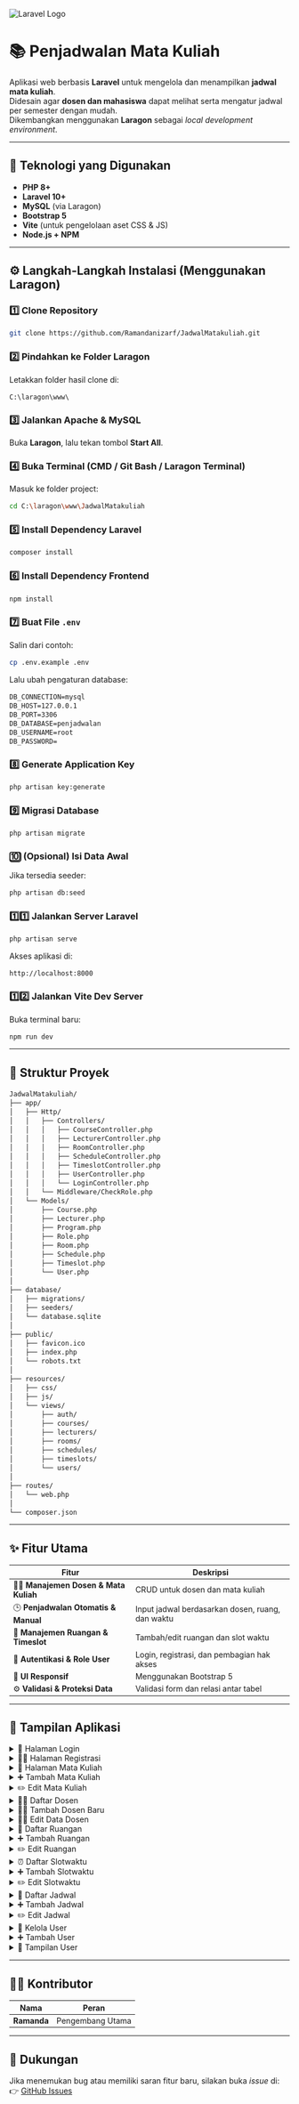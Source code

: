 ![Laravel Logo](https://laravel.com/img/logotype.min.svg)

# 📚 Penjadwalan Mata Kuliah

Aplikasi web berbasis **Laravel** untuk mengelola dan menampilkan **jadwal mata kuliah**.  
Didesain agar **dosen dan mahasiswa** dapat melihat serta mengatur jadwal per semester dengan mudah.  
Dikembangkan menggunakan **Laragon** sebagai *local development environment*.

---

## 🧰 Teknologi yang Digunakan

- **PHP 8+**
- **Laravel 10+**
- **MySQL** (via Laragon)
- **Bootstrap 5**
- **Vite** (untuk pengelolaan aset CSS & JS)
- **Node.js + NPM**

---

## ⚙️ Langkah-Langkah Instalasi (Menggunakan Laragon)

### 1️⃣ Clone Repository
```bash
git clone https://github.com/Ramandanizarf/JadwalMatakuliah.git
```

### 2️⃣ Pindahkan ke Folder Laragon
Letakkan folder hasil clone di:
```
C:\laragon\www\
```

### 3️⃣ Jalankan Apache & MySQL
Buka **Laragon**, lalu tekan tombol **Start All**.

### 4️⃣ Buka Terminal (CMD / Git Bash / Laragon Terminal)
Masuk ke folder project:
```bash
cd C:\laragon\www\JadwalMatakuliah
```

### 5️⃣ Install Dependency Laravel
```bash
composer install
```

### 6️⃣ Install Dependency Frontend
```bash
npm install
```

### 7️⃣ Buat File `.env`
Salin dari contoh:
```bash
cp .env.example .env
```

Lalu ubah pengaturan database:
```env
DB_CONNECTION=mysql
DB_HOST=127.0.0.1
DB_PORT=3306
DB_DATABASE=penjadwalan
DB_USERNAME=root
DB_PASSWORD=
```

### 8️⃣ Generate Application Key
```bash
php artisan key:generate
```

### 9️⃣ Migrasi Database
```bash
php artisan migrate
```

### 🔟 (Opsional) Isi Data Awal
Jika tersedia seeder:
```bash
php artisan db:seed
```

### 1️⃣1️⃣ Jalankan Server Laravel
```bash
php artisan serve
```

Akses aplikasi di:
```
http://localhost:8000
```

### 1️⃣2️⃣ Jalankan Vite Dev Server
Buka terminal baru:
```bash
npm run dev
```

---

## 🧩 Struktur Proyek

```
JadwalMatakuliah/
├── app/
│   ├── Http/
│   │   ├── Controllers/
│   │   │   ├── CourseController.php
│   │   │   ├── LecturerController.php
│   │   │   ├── RoomController.php
│   │   │   ├── ScheduleController.php
│   │   │   ├── TimeslotController.php
│   │   │   ├── UserController.php
│   │   │   └── LoginController.php
│   │   └── Middleware/CheckRole.php
│   └── Models/
│       ├── Course.php
│       ├── Lecturer.php
│       ├── Program.php
│       ├── Role.php
│       ├── Room.php
│       ├── Schedule.php
│       ├── Timeslot.php
│       └── User.php
│
├── database/
│   ├── migrations/
│   ├── seeders/
│   └── database.sqlite
│
├── public/
│   ├── favicon.ico
│   ├── index.php
│   └── robots.txt
│
├── resources/
│   ├── css/
│   ├── js/
│   └── views/
│       ├── auth/
│       ├── courses/
│       ├── lecturers/
│       ├── rooms/
│       ├── schedules/
│       ├── timeslots/
│       └── users/
│
├── routes/
│   └── web.php
│
└── composer.json
```

---

## ✨ Fitur Utama

| Fitur | Deskripsi |
|-------|------------|
| 👩‍🏫 **Manajemen Dosen & Mata Kuliah** | CRUD untuk dosen dan mata kuliah |
| 🕒 **Penjadwalan Otomatis & Manual** | Input jadwal berdasarkan dosen, ruang, dan waktu |
| 🧩 **Manajemen Ruangan & Timeslot** | Tambah/edit ruangan dan slot waktu |
| 🔐 **Autentikasi & Role User** | Login, registrasi, dan pembagian hak akses |
| 🎨 **UI Responsif** | Menggunakan Bootstrap 5 |
| ⚙️ **Validasi & Proteksi Data** | Validasi form dan relasi antar tabel |

---

## 📸 Tampilan Aplikasi

<details>
<summary>🪪 Halaman Login</summary>

![Login](./docs/screenshots/login.png)
</details>

<details>
<summary>🧍‍♂️ Halaman Registrasi</summary>

![Registrasi](./docs/screenshots/registrasi.png)
</details>

<details>
<summary>📘 Halaman Mata Kuliah</summary>

![Mata Kuliah](./docs/screenshots/matakuliah.png)
</details>

<details>
<summary>➕ Tambah Mata Kuliah</summary>

![Tambah Mata Kuliah](./docs/screenshots/tambahmatakuliah.png)
</details>

<details>
<summary>✏️ Edit Mata Kuliah</summary>

![Edit Mata Kuliah](./docs/screenshots/editmatakuliah.png)
</details>

<details>
<summary>👨‍🏫 Daftar Dosen</summary>

![Daftar Dosen](./docs/screenshots/daftardosen.png)
</details>

<details>
<summary>👨‍🏫 Tambah Dosen Baru</summary>

![Tambah Dosen Baru](./docs/screenshots/tambahdosenbaru.png)
</details>

<details>
<summary>👨‍🏫 Edit Data Dosen</summary>

![Edit Data Dosen](./docs/screenshots/editdatadosen.png)
</details>

<details>
<summary>🏫 Daftar Ruangan</summary>

![Daftar Ruangan](./docs/screenshots/daftarruangan.png)
</details>

<details>
<summary>➕ Tambah Ruangan</summary>

![Tambah Ruangan](./docs/screenshots/tambahruangan.png)
</details>

<details>
<summary>✏️ Edit Ruangan</summary>

![Edit Ruangan](./docs/screenshots/editruangan.png)
</details>

<details>
<summary>⏰ Daftar Slotwaktu</summary>

![Daftar Slotwaktu](./docs/screenshots/daftarslotwaktu.png)
</details>

<details>
<summary>➕ Tambah Slotwaktu</summary>

![Tambah Slotwaktu](./docs/screenshots/tambahslotwaktu.png)
</details>

<details>
<summary>✏️ Edit Slotwaktu</summary>

![Edit Slotwaktu](./docs/screenshots/editslotwaktu.png)
</details>

<details>
<summary>📅 Daftar Jadwal</summary>

![Daftar Jadwal](./docs/screenshots/daftarjadwal.png)
</details>

<details>
<summary>➕ Tambah Jadwal</summary>

![Tambah Jadwal](./docs/screenshots/tambahjadwal.png)
</details>

<details>
<summary>✏️ Edit Jadwal</summary>

![Edit Jadwal](./docs/screenshots/editjadwal.png)
</details>

<details>
<summary>👥 Kelola User</summary>

![Kelola User](./docs/screenshots/kelolauser.png)
</details>

<details>
<summary>➕ Tambah User</summary>

![Tambah User](./docs/screenshots/tambahuser.png)
</details>

<details>
<summary>👤 Tampilan User</summary>

![Tampilan User](./docs/screenshots/tampilanuser.png)
</details>

---

## 👨‍💻 Kontributor

| Nama | Peran |
|------|--------|
| **Ramanda** | Pengembang Utama |

---

## 💬 Dukungan

Jika menemukan bug atau memiliki saran fitur baru, silakan buka *issue* di:  
👉 [GitHub Issues](https://github.com/Ramandanizarf/JadwalMatakuliah/issues)
